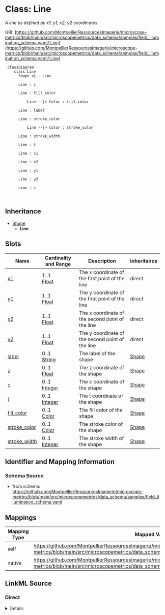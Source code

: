 # Class: Line


_A line as defined by x1, y1, x2, y2 coordinates_





URI: [https://github.com/MontpellierRessourcesImagerie/microscope-metrics/blob/main/src/microscopemetrics/data_schema/samples/field_illumination_schema.yaml/:Line](https://github.com/MontpellierRessourcesImagerie/microscope-metrics/blob/main/src/microscopemetrics/data_schema/samples/field_illumination_schema.yaml/:Line)




```mermaid
 classDiagram
    class Line
      Shape <|-- Line
      
      Line : c
        
      Line : fill_color
        
          Line --|> Color : fill_color
        
      Line : label
        
      Line : stroke_color
        
          Line --|> Color : stroke_color
        
      Line : stroke_width
        
      Line : t
        
      Line : x1
        
      Line : x2
        
      Line : y1
        
      Line : y2
        
      Line : z
        
      
```





## Inheritance
* [Shape](Shape.md)
    * **Line**



## Slots

| Name | Cardinality and Range | Description | Inheritance |
| ---  | --- | --- | --- |
| [x1](x1.md) | 1..1 <br/> [Float](Float.md) | The x coordinate of the first point of the line | direct |
| [y1](y1.md) | 1..1 <br/> [Float](Float.md) | The y coordinate of the first point of the line | direct |
| [x2](x2.md) | 1..1 <br/> [Float](Float.md) | The x coordinate of the second point of the line | direct |
| [y2](y2.md) | 1..1 <br/> [Float](Float.md) | The y coordinate of the second point of the line | direct |
| [label](label.md) | 0..1 <br/> [String](String.md) | The label of the shape | [Shape](Shape.md) |
| [z](z.md) | 0..1 <br/> [Float](Float.md) | The z coordinate of the shape | [Shape](Shape.md) |
| [c](c.md) | 0..1 <br/> [Integer](Integer.md) | The c coordinate of the shape | [Shape](Shape.md) |
| [t](t.md) | 0..1 <br/> [Integer](Integer.md) | The t coordinate of the shape | [Shape](Shape.md) |
| [fill_color](fill_color.md) | 0..1 <br/> [Color](Color.md) | The fill color of the shape | [Shape](Shape.md) |
| [stroke_color](stroke_color.md) | 0..1 <br/> [Color](Color.md) | The stroke color of the shape | [Shape](Shape.md) |
| [stroke_width](stroke_width.md) | 0..1 <br/> [Integer](Integer.md) | The stroke width of the shape | [Shape](Shape.md) |









## Identifier and Mapping Information







### Schema Source


* from schema: https://github.com/MontpellierRessourcesImagerie/microscope-metrics/blob/main/src/microscopemetrics/data_schema/samples/field_illumination_schema.yaml





## Mappings

| Mapping Type | Mapped Value |
| ---  | ---  |
| self | https://github.com/MontpellierRessourcesImagerie/microscope-metrics/blob/main/src/microscopemetrics/data_schema/samples/field_illumination_schema.yaml/:Line |
| native | https://github.com/MontpellierRessourcesImagerie/microscope-metrics/blob/main/src/microscopemetrics/data_schema/samples/field_illumination_schema.yaml/:Line |





## LinkML Source

<!-- TODO: investigate https://stackoverflow.com/questions/37606292/how-to-create-tabbed-code-blocks-in-mkdocs-or-sphinx -->

### Direct

<details>
```yaml
name: Line
description: A line as defined by x1, y1, x2, y2 coordinates
from_schema: https://github.com/MontpellierRessourcesImagerie/microscope-metrics/blob/main/src/microscopemetrics/data_schema/samples/field_illumination_schema.yaml
is_a: Shape
attributes:
  x1:
    name: x1
    description: The x coordinate of the first point of the line
    from_schema: https://github.com/MontpellierRessourcesImagerie/microscope-metrics/blob/main/src/microscopemetrics/data_schema/core_schema.yaml
    rank: 1000
    multivalued: false
    range: float
    required: true
  y1:
    name: y1
    description: The y coordinate of the first point of the line
    from_schema: https://github.com/MontpellierRessourcesImagerie/microscope-metrics/blob/main/src/microscopemetrics/data_schema/core_schema.yaml
    rank: 1000
    multivalued: false
    range: float
    required: true
  x2:
    name: x2
    description: The x coordinate of the second point of the line
    from_schema: https://github.com/MontpellierRessourcesImagerie/microscope-metrics/blob/main/src/microscopemetrics/data_schema/core_schema.yaml
    rank: 1000
    multivalued: false
    range: float
    required: true
  y2:
    name: y2
    description: The y coordinate of the second point of the line
    from_schema: https://github.com/MontpellierRessourcesImagerie/microscope-metrics/blob/main/src/microscopemetrics/data_schema/core_schema.yaml
    rank: 1000
    multivalued: false
    range: float
    required: true

```
</details>

### Induced

<details>
```yaml
name: Line
description: A line as defined by x1, y1, x2, y2 coordinates
from_schema: https://github.com/MontpellierRessourcesImagerie/microscope-metrics/blob/main/src/microscopemetrics/data_schema/samples/field_illumination_schema.yaml
is_a: Shape
attributes:
  x1:
    name: x1
    description: The x coordinate of the first point of the line
    from_schema: https://github.com/MontpellierRessourcesImagerie/microscope-metrics/blob/main/src/microscopemetrics/data_schema/core_schema.yaml
    rank: 1000
    multivalued: false
    alias: x1
    owner: Line
    domain_of:
    - Line
    range: float
    required: true
  y1:
    name: y1
    description: The y coordinate of the first point of the line
    from_schema: https://github.com/MontpellierRessourcesImagerie/microscope-metrics/blob/main/src/microscopemetrics/data_schema/core_schema.yaml
    rank: 1000
    multivalued: false
    alias: y1
    owner: Line
    domain_of:
    - Line
    range: float
    required: true
  x2:
    name: x2
    description: The x coordinate of the second point of the line
    from_schema: https://github.com/MontpellierRessourcesImagerie/microscope-metrics/blob/main/src/microscopemetrics/data_schema/core_schema.yaml
    rank: 1000
    multivalued: false
    alias: x2
    owner: Line
    domain_of:
    - Line
    range: float
    required: true
  y2:
    name: y2
    description: The y coordinate of the second point of the line
    from_schema: https://github.com/MontpellierRessourcesImagerie/microscope-metrics/blob/main/src/microscopemetrics/data_schema/core_schema.yaml
    rank: 1000
    multivalued: false
    alias: y2
    owner: Line
    domain_of:
    - Line
    range: float
    required: true
  label:
    name: label
    description: The label of the shape
    from_schema: https://github.com/MontpellierRessourcesImagerie/microscope-metrics/blob/main/src/microscopemetrics/data_schema/core_schema.yaml
    alias: label
    owner: Line
    domain_of:
    - Roi
    - Shape
    range: string
    required: false
  z:
    name: z
    description: The z coordinate of the shape
    from_schema: https://github.com/MontpellierRessourcesImagerie/microscope-metrics/blob/main/src/microscopemetrics/data_schema/core_schema.yaml
    alias: z
    owner: Line
    domain_of:
    - Image5D
    - Shape
    range: float
    required: false
  c:
    name: c
    description: The c coordinate of the shape
    from_schema: https://github.com/MontpellierRessourcesImagerie/microscope-metrics/blob/main/src/microscopemetrics/data_schema/core_schema.yaml
    alias: c
    owner: Line
    domain_of:
    - Image5D
    - Shape
    range: integer
    required: false
  t:
    name: t
    description: The t coordinate of the shape
    from_schema: https://github.com/MontpellierRessourcesImagerie/microscope-metrics/blob/main/src/microscopemetrics/data_schema/core_schema.yaml
    alias: t
    owner: Line
    domain_of:
    - Image5D
    - Shape
    range: integer
    required: false
  fill_color:
    name: fill_color
    description: The fill color of the shape
    from_schema: https://github.com/MontpellierRessourcesImagerie/microscope-metrics/blob/main/src/microscopemetrics/data_schema/core_schema.yaml
    rank: 1000
    alias: fill_color
    owner: Line
    domain_of:
    - Shape
    range: Color
    required: false
  stroke_color:
    name: stroke_color
    description: The stroke color of the shape
    from_schema: https://github.com/MontpellierRessourcesImagerie/microscope-metrics/blob/main/src/microscopemetrics/data_schema/core_schema.yaml
    rank: 1000
    alias: stroke_color
    owner: Line
    domain_of:
    - Shape
    range: Color
    required: false
  stroke_width:
    name: stroke_width
    description: The stroke width of the shape
    from_schema: https://github.com/MontpellierRessourcesImagerie/microscope-metrics/blob/main/src/microscopemetrics/data_schema/core_schema.yaml
    rank: 1000
    ifabsent: int(1)
    alias: stroke_width
    owner: Line
    domain_of:
    - Shape
    range: integer
    required: false

```
</details>